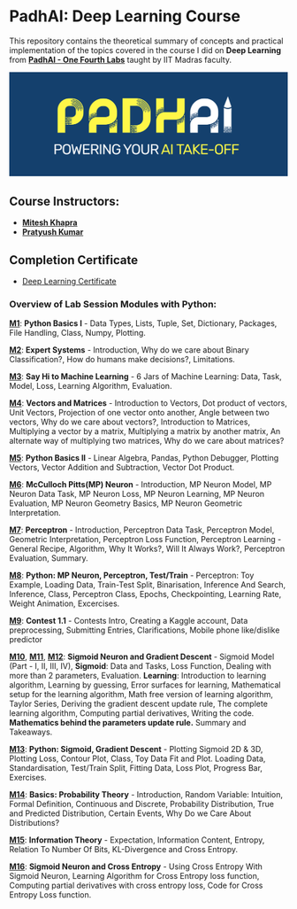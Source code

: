 # **PadhAI: Deep Learning Course**

This repository contains the theoretical summary of concepts and practical implementation of the topics covered in the course I did on **Deep Learning** from [**PadhAI - One Fourth Labs**](https://padhai.onefourthlabs.in/courses/dl-feb-2019) taught by IIT Madras faculty.

![PadhAI](Images/padhai.png)

## Course Instructors:

- [**Mitesh Khapra**](https://www.cse.iitm.ac.in/~miteshk/)
- [**Pratyush Kumar**](http://www.cse.iitm.ac.in/~pratyush/)

## Completion Certificate

- [Deep Learning Certificate](Images/DL-PadhAI.pdf)

### Overview of Lab Session Modules with Python:

[**M1**](Notebooks/Python_I): **Python Basics I** - Data Types, Lists, Tuple, Set, Dictionary, Packages, File Handling, Class, Numpy, Plotting.

[**M2**](https://prvnk10.medium.com/expert-systems-37b9fc4f6351): **Expert Systems** - Introduction, Why do we care about Binary Classification?, How do humans make decisions?, Limitations.

[**M3**](https://prvnk10.medium.com/say-hi-to-machine-learning-5408e21dd9d7): **Say Hi to Machine Learning** - 6 Jars of Machine Learning: Data, Task, Model, Loss, Learning Algorithm, Evaluation.

[**M4**](https://prvnk10.medium.com/vectors-and-matrices-2e6da387fa9f): **Vectors and Matrices** - Introduction to Vectors, Dot product of vectors, Unit Vectors, Projection of one vector onto another, Angle between two vectors, Why do we care about vectors?, Introduction to Matrices, Multiplying a vector by a matrix, Multiplying a matrix by another matrix, An alternate way of multiplying two matrices, Why do we care about matrices?

[**M5**](Notebooks/Python_II): **Python Basics II** - Linear Algebra, Pandas, Python Debugger, Plotting Vectors, Vector Addition and Subtraction, Vector Dot Product.

[**M6**](https://prvnk10.medium.com/mcculloch-pitts-mp-neuron-c4dabf3e0a4): **McCulloch Pitts(MP) Neuron** - Introduction, MP Neuron Model, MP Neuron Data Task, MP Neuron Loss, MP Neuron Learning, MP Neuron Evaluation, MP Neuron Geometry Basics, MP Neuron Geometric Interpretation.

[**M7**](https://prvnk10.medium.com/perceptron-model-562590bbbc82): **Perceptron** - Introduction, Perceptron Data Task, Perceptron Model, Geometric Interpretation, Perceptron Loss Function, Perceptron Learning - General Recipe, Algorithm, Why It Works?, Will It Always Work?, Perceptron Evaluation, Summary.

[**M8**](Notebooks/Python_III): **Python: MP Neuron, Perceptron, Test/Train** - Perceptron: Toy Example, Loading Data, Train-Test Split, Binarisation, Inference And Search, Inference, Class, Perceptron Class, Epochs, Checkpointing, Learning Rate, Weight Animation, Excercises.

[**M9**](Notebooks/Contests): **Contest 1.1** - Contests Intro, Creating a Kaggle account, Data preprocessing, Submitting Entries, Clarifications, Mobile phone like/dislike predictor

[**M10**](https://prvnk10.medium.com/sigmoid-neuron-ad0ec6f9a3e2), [**M11**](https://prvnk10.medium.com/sigmoid-neuron-part-2-2b2845a27948), [**M12**](https://prvnk10.medium.com/mathematics-behind-the-parameters-update-rule-d16f0f722b0a): **Sigmoid Neuron and Gradient Descent** - Sigmoid Model (Part - I, II, III, IV), **Sigmoid**: Data and Tasks, Loss Function, Dealing with more than 2 parameters, Evaluation. **Learning**: Introduction to learning algorithm, Learning by guessing, Error surfaces for learning, Mathematical setup for the learning algorithm, Math free version of learning algorithm, Taylor Series, Deriving the gradient descent update rule, The complete learning algorithm, Computing partial derivatives, Writing the code. **Mathematics behind the parameters update rule.** Summary and Takeaways.

[**M13**](Notebooks/Python_IV): **Python: Sigmoid, Gradient Descent** - Plotting Sigmoid 2D & 3D, Plotting Loss, Contour Plot, Class, Toy Data Fit and Plot. Loading Data, Standardisation, Test/Train Split, Fitting Data, Loss Plot, Progress Bar, Exercises.

[**M14**](https://medium.com/@prvnk10/basics-probability-theory-e90e1e9d2c00): **Basics: Probability Theory** - Introduction, Random Variable: Intuition, Formal Definition, Continuous and Discrete, Probability Distribution, True and Predicted Distribution, Certain Events, Why Do we Care About Distributions?

[**M15**](https://medium.com/@prvnk10/information-theory-31d05a28ca8b): **Information Theory** - Expectation, Information Content, Entropy, Relation To Number Of Bits, KL-Divergence and Cross Entropy.

[**M16**](https://medium.com/@prvnk10/sigmoid-neuron-and-cross-entropy-962e7ad090d1): **Sigmoid Neuron and Cross Entropy** - Using Cross Entropy With Sigmoid Neuron, Learning Algorithm for Cross Entropy loss function, Computing partial derivatives with cross entropy loss, Code for Cross Entropy Loss function.
